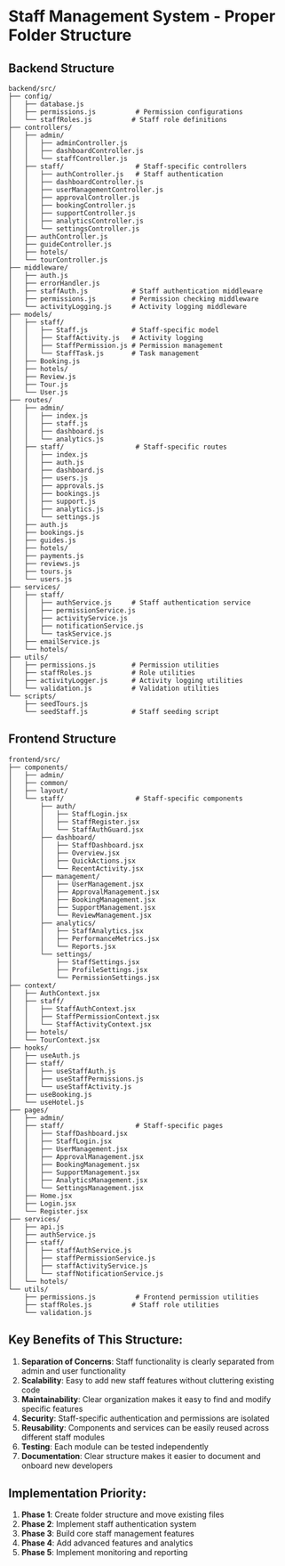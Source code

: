# Staff Management System - Proper Folder Structure

## Backend Structure
```
backend/src/
├── config/
│   ├── database.js
│   ├── permissions.js          # Permission configurations
│   └── staffRoles.js          # Staff role definitions
├── controllers/
│   ├── admin/
│   │   ├── adminController.js
│   │   ├── dashboardController.js
│   │   └── staffController.js
│   ├── staff/                  # Staff-specific controllers
│   │   ├── authController.js   # Staff authentication
│   │   ├── dashboardController.js
│   │   ├── userManagementController.js
│   │   ├── approvalController.js
│   │   ├── bookingController.js
│   │   ├── supportController.js
│   │   ├── analyticsController.js
│   │   └── settingsController.js
│   ├── authController.js
│   ├── guideController.js
│   ├── hotels/
│   └── tourController.js
├── middleware/
│   ├── auth.js
│   ├── errorHandler.js
│   ├── staffAuth.js           # Staff authentication middleware
│   ├── permissions.js         # Permission checking middleware
│   └── activityLogging.js     # Activity logging middleware
├── models/
│   ├── staff/
│   │   ├── Staff.js           # Staff-specific model
│   │   ├── StaffActivity.js   # Activity logging
│   │   ├── StaffPermission.js # Permission management
│   │   └── StaffTask.js       # Task management
│   ├── Booking.js
│   ├── hotels/
│   ├── Review.js
│   ├── Tour.js
│   └── User.js
├── routes/
│   ├── admin/
│   │   ├── index.js
│   │   ├── staff.js
│   │   ├── dashboard.js
│   │   └── analytics.js
│   ├── staff/                  # Staff-specific routes
│   │   ├── index.js
│   │   ├── auth.js
│   │   ├── dashboard.js
│   │   ├── users.js
│   │   ├── approvals.js
│   │   ├── bookings.js
│   │   ├── support.js
│   │   ├── analytics.js
│   │   └── settings.js
│   ├── auth.js
│   ├── bookings.js
│   ├── guides.js
│   ├── hotels/
│   ├── payments.js
│   ├── reviews.js
│   ├── tours.js
│   └── users.js
├── services/
│   ├── staff/
│   │   ├── authService.js     # Staff authentication service
│   │   ├── permissionService.js
│   │   ├── activityService.js
│   │   ├── notificationService.js
│   │   └── taskService.js
│   ├── emailService.js
│   └── hotels/
├── utils/
│   ├── permissions.js         # Permission utilities
│   ├── staffRoles.js          # Role utilities
│   ├── activityLogger.js      # Activity logging utilities
│   └── validation.js          # Validation utilities
└── scripts/
    ├── seedTours.js
    └── seedStaff.js           # Staff seeding script
```

## Frontend Structure
```
frontend/src/
├── components/
│   ├── admin/
│   ├── common/
│   ├── layout/
│   └── staff/                  # Staff-specific components
│       ├── auth/
│       │   ├── StaffLogin.jsx
│       │   ├── StaffRegister.jsx
│       │   └── StaffAuthGuard.jsx
│       ├── dashboard/
│       │   ├── StaffDashboard.jsx
│       │   ├── Overview.jsx
│       │   ├── QuickActions.jsx
│       │   └── RecentActivity.jsx
│       ├── management/
│       │   ├── UserManagement.jsx
│       │   ├── ApprovalManagement.jsx
│       │   ├── BookingManagement.jsx
│       │   ├── SupportManagement.jsx
│       │   └── ReviewManagement.jsx
│       ├── analytics/
│       │   ├── StaffAnalytics.jsx
│       │   ├── PerformanceMetrics.jsx
│       │   └── Reports.jsx
│       └── settings/
│           ├── StaffSettings.jsx
│           ├── ProfileSettings.jsx
│           └── PermissionSettings.jsx
├── context/
│   ├── AuthContext.jsx
│   ├── staff/
│   │   ├── StaffAuthContext.jsx
│   │   ├── StaffPermissionContext.jsx
│   │   └── StaffActivityContext.jsx
│   ├── hotels/
│   └── TourContext.jsx
├── hooks/
│   ├── useAuth.js
│   ├── staff/
│   │   ├── useStaffAuth.js
│   │   ├── useStaffPermissions.js
│   │   └── useStaffActivity.js
│   ├── useBooking.js
│   └── useHotel.js
├── pages/
│   ├── admin/
│   ├── staff/                  # Staff-specific pages
│   │   ├── StaffDashboard.jsx
│   │   ├── StaffLogin.jsx
│   │   ├── UserManagement.jsx
│   │   ├── ApprovalManagement.jsx
│   │   ├── BookingManagement.jsx
│   │   ├── SupportManagement.jsx
│   │   ├── AnalyticsManagement.jsx
│   │   └── SettingsManagement.jsx
│   ├── Home.jsx
│   ├── Login.jsx
│   └── Register.jsx
├── services/
│   ├── api.js
│   ├── authService.js
│   ├── staff/
│   │   ├── staffAuthService.js
│   │   ├── staffPermissionService.js
│   │   ├── staffActivityService.js
│   │   └── staffNotificationService.js
│   └── hotels/
└── utils/
    ├── permissions.js          # Frontend permission utilities
    ├── staffRoles.js          # Staff role utilities
    └── validation.js
```

## Key Benefits of This Structure:

1. **Separation of Concerns**: Staff functionality is clearly separated from admin and user functionality
2. **Scalability**: Easy to add new staff features without cluttering existing code
3. **Maintainability**: Clear organization makes it easy to find and modify specific features
4. **Security**: Staff-specific authentication and permissions are isolated
5. **Reusability**: Components and services can be easily reused across different staff modules
6. **Testing**: Each module can be tested independently
7. **Documentation**: Clear structure makes it easier to document and onboard new developers

## Implementation Priority:

1. **Phase 1**: Create folder structure and move existing files
2. **Phase 2**: Implement staff authentication system
3. **Phase 3**: Build core staff management features
4. **Phase 4**: Add advanced features and analytics
5. **Phase 5**: Implement monitoring and reporting


